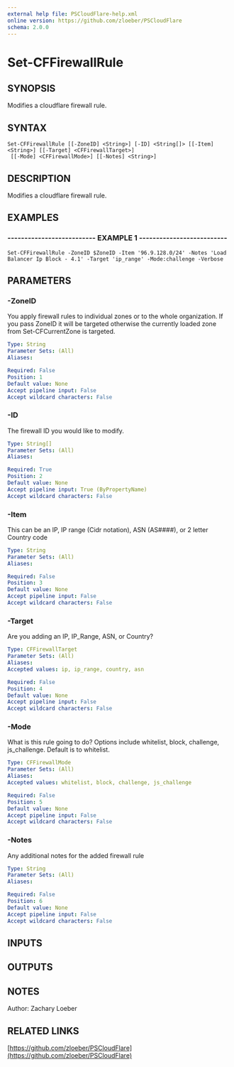 ```yaml
---
external help file: PSCloudFlare-help.xml
online version: https://github.com/zloeber/PSCloudFlare
schema: 2.0.0
---
```


# Set-CFFirewallRule

## SYNOPSIS
Modifies a cloudflare firewall rule.

## SYNTAX

```
Set-CFFirewallRule [[-ZoneID] <String>] [-ID] <String[]> [[-Item] <String>] [[-Target] <CFFirewallTarget>]
 [[-Mode] <CFFirewallMode>] [[-Notes] <String>]
```

## DESCRIPTION
Modifies a cloudflare firewall rule.

## EXAMPLES

### -------------------------- EXAMPLE 1 --------------------------
```
Set-CFFirewallRule -ZoneID $ZoneID -Item '96.9.128.0/24' -Notes 'Load Balancer Ip Block - 4.1' -Target 'ip_range' -Mode:challenge -Verbose
```

## PARAMETERS

### -ZoneID
You apply firewall rules to individual zones or to the whole organization.
If you pass ZoneID it will be targeted otherwise the currently loaded zone from Set-CFCurrentZone is targeted.

```yaml
Type: String
Parameter Sets: (All)
Aliases: 

Required: False
Position: 1
Default value: None
Accept pipeline input: False
Accept wildcard characters: False
```

### -ID
The firewall ID you would like to modify.

```yaml
Type: String[]
Parameter Sets: (All)
Aliases: 

Required: True
Position: 2
Default value: None
Accept pipeline input: True (ByPropertyName)
Accept wildcard characters: False
```

### -Item
This can be an IP, IP range (Cidr notation), ASN (AS####), or 2 letter Country code

```yaml
Type: String
Parameter Sets: (All)
Aliases: 

Required: False
Position: 3
Default value: None
Accept pipeline input: False
Accept wildcard characters: False
```

### -Target
Are you adding an IP, IP_Range, ASN, or Country?

```yaml
Type: CFFirewallTarget
Parameter Sets: (All)
Aliases: 
Accepted values: ip, ip_range, country, asn

Required: False
Position: 4
Default value: None
Accept pipeline input: False
Accept wildcard characters: False
```

### -Mode
What is this rule going to do?
Options include whitelist, block, challenge, js_challenge.
Default is to whitelist.

```yaml
Type: CFFirewallMode
Parameter Sets: (All)
Aliases: 
Accepted values: whitelist, block, challenge, js_challenge

Required: False
Position: 5
Default value: None
Accept pipeline input: False
Accept wildcard characters: False
```

### -Notes
Any additional notes for the added firewall rule

```yaml
Type: String
Parameter Sets: (All)
Aliases: 

Required: False
Position: 6
Default value: None
Accept pipeline input: False
Accept wildcard characters: False
```

## INPUTS

## OUTPUTS

## NOTES
Author: Zachary Loeber

## RELATED LINKS

[https://github.com/zloeber/PSCloudFlare](https://github.com/zloeber/PSCloudFlare)

